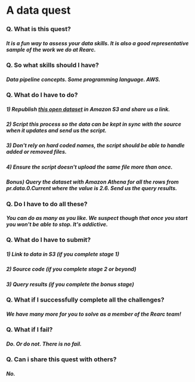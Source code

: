 # A data quest

### Q. What is this quest?
#####  It is a fun way to assess your data skills. It is also a good representative sample of the work we do at Rearc.

### Q. So what skills should I have?
#####  Data pipeline concepts. Some programming language. AWS.

### Q. What do I have to do?
#####   1) Republish [this open dataset](https://download.bls.gov/pub/time.series/pr/) in Amazon S3 and share us a link.
#####   2) Script this process so the data can be kept in sync with the source when it updates and send us the script.
#####   3) Don't rely on hard coded names, the script should be able to handle added or removed files.
#####   4) Ensure the script doesn't upload the same file more than once.
#####   Bonus) Query the dataset with Amazon Athena for all the rows from pr.data.0.Current where the value is 2.6. Send us the query results.

### Q. Do I have to do all these?
#####  You can do as many as you like. We suspect though that once you start you won't be able to stop. It's addictive.

### Q. What do I have to submit?
#####   1) Link to data in S3 (if you complete stage 1)
#####   2) Source code (if you complete stage 2 or beyond)
#####   3) Query results (if you complete the bonus stage)

### Q. What if I successfully complete all the challenges?
#####  We have many more for you to solve as a member of the Rearc team!


### Q. What if I fail?
#####  Do. Or do not. There is no fail.

### Q. Can i share this quest with others?
##### No.
